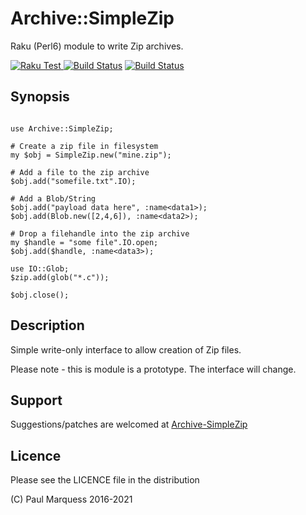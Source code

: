 # Archive::SimpleZip

Raku (Perl6) module to write Zip archives.

[ ![Raku Test](https://github.com/pmqs/Archive-SimpleZip/workflows/Raku%20Test/badge.svg) ](https://github.com/pmqs/Archive-SimpleZip/actions)
[![Build Status](https://travis-ci.com/pmqs/Archive-SimpleZip.svg?branch=master)](https://travis-ci.com/pmqs/Archive-SimpleZip)
[![Build Status](https://ci.appveyor.com/api/projects/status/github/pmqs/Archive-SimpleZip?svg=true)](https://ci.appveyor.com/project/pmqs/Archive-SimpleZip)



## Synopsis


```

use Archive::SimpleZip;

# Create a zip file in filesystem
my $obj = SimpleZip.new("mine.zip");

# Add a file to the zip archive
$obj.add("somefile.txt".IO);

# Add a Blob/String
$obj.add("payload data here", :name<data1>);
$obj.add(Blob.new([2,4,6]), :name<data2>);

# Drop a filehandle into the zip archive
my $handle = "some file".IO.open;
$obj.add($handle, :name<data3>);

use IO::Glob;
$zip.add(glob("*.c"));

$obj.close();
```


## Description

Simple write-only interface to allow creation of Zip files.

Please note - this is module is a prototype. The interface will change.

## Support

Suggestions/patches are welcomed at [Archive-SimpleZip](https://github.com/pmqs/Archive-SimpleZip)

## Licence

Please see the LICENCE file in the distribution

(C) Paul Marquess 2016-2021
